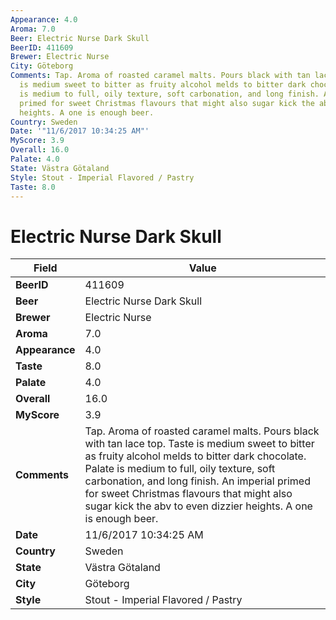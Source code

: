 ```yaml
---
Appearance: 4.0
Aroma: 7.0
Beer: Electric Nurse Dark Skull
BeerID: 411609
Brewer: Electric Nurse
City: Göteborg
Comments: Tap. Aroma of roasted caramel malts. Pours black with tan lace top. Taste
  is medium sweet to bitter as fruity alcohol melds to bitter dark chocolate. Palate
  is medium to full, oily texture, soft carbonation, and long finish. An imperial
  primed for sweet Christmas flavours that might also sugar kick the abv to even dizzier
  heights. A one is enough beer.
Country: Sweden
Date: '"11/6/2017 10:34:25 AM"'
MyScore: 3.9
Overall: 16.0
Palate: 4.0
State: Västra Götaland
Style: Stout - Imperial Flavored / Pastry
Taste: 8.0
---
```


# Electric Nurse Dark Skull

| Field         | Value |
|---------------|-------|
| **BeerID** | 411609 |
| **Beer** | Electric Nurse Dark Skull |
| **Brewer** | Electric Nurse |
| **Aroma** | 7.0 |
| **Appearance** | 4.0 |
| **Taste** | 8.0 |
| **Palate** | 4.0 |
| **Overall** | 16.0 |
| **MyScore** | 3.9 |
| **Comments** | Tap. Aroma of roasted caramel malts. Pours black with tan lace top. Taste is medium sweet to bitter as fruity alcohol melds to bitter dark chocolate. Palate is medium to full, oily texture, soft carbonation, and long finish. An imperial primed for sweet Christmas flavours that might also sugar kick the abv to even dizzier heights. A one is enough beer. |
| **Date** | 11/6/2017 10:34:25 AM |
| **Country** | Sweden |
| **State** | Västra Götaland |
| **City** | Göteborg |
| **Style** | Stout - Imperial Flavored / Pastry |
